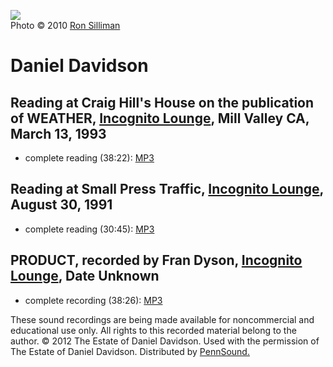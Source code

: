 ![](http://media.sas.upenn.edu/pennsound/authors/Davidson-Daniel/Davidson.jpg)  
Photo © 2010 [Ron Silliman](http://ronsilliman.blogspot.com/2010/12/ben-friedlander-kevin-killian-visible.html)  

Daniel Davidson
===============

Reading at Craig Hill's House on the publication of WEATHER, [Incognito Lounge](Incognito-Lounge.php), Mill Valley CA, March 13, 1993
-------------------------------------------------------------------------------------------------------------------------------------

-   complete reading (38:22): [MP3](http://media.sas.upenn.edu/pennsound/authors/Davidson-Daniel/Davidson-Daniel_Complete-Recording_Incognito-Lounge_Craig-Hills-House_Mill-Valley_3-13-93.mp3)

Reading at Small Press Traffic, [Incognito Lounge](Incognito-Lounge.php), August 30, 1991
-----------------------------------------------------------------------------------------

-   complete reading (30:45): [MP3](http://media.sas.upenn.edu/pennsound/authors/Davidson-Daniel/Davidson-Daniel_Complete-Recording_Small-Press-Traffic_Incognito-Lounge_8-30-91.mp3)

PRODUCT, recorded by Fran Dyson, [Incognito Lounge](Incognito-Lounge.php), Date Unknown
---------------------------------------------------------------------------------------

-   complete recording (38:26): [MP3](http://media.sas.upenn.edu/pennsound/authors/Davidson-Daniel/Davidson-Daniel_Complete-Recording_PRODUCT_Incognito-Lounge.mp3)

These sound recordings are being made available for noncommercial and educational use only.
All rights to this recorded material belong to the author. © 2012 The Estate of Daniel Davidson.
Used with the permission of The Estate of Daniel Davidson. Distributed by [PennSound.](../index.html)
